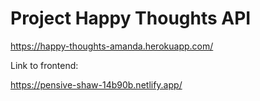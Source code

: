 # Project Happy Thoughts API


https://happy-thoughts-amanda.herokuapp.com/

Link to frontend: 

https://pensive-shaw-14b90b.netlify.app/
